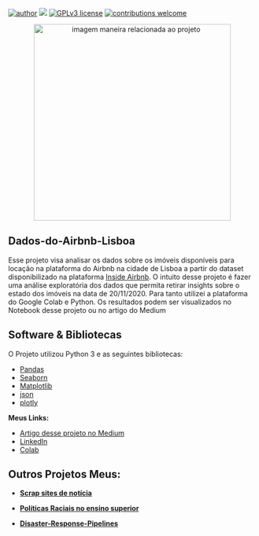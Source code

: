 [![author](https://img.shields.io/badge/author-LeandroMinervino-red.svg)](https://www.linkedin.com/in/rafael-n-duarte/) [![](https://img.shields.io/badge/python-3.7.12+-blue.svg)](https://www.python.org/downloads/release/python-365/) [![GPLv3 license](https://img.shields.io/badge/License-GPLv3-blue.svg)](http://perso.crans.org/besson/LICENSE.html) [![contributions welcome](https://img.shields.io/badge/contributions-welcome-brightgreen.svg?style=flat)](https://github.com/rafaelnduarte/portfolio/issues)

<p align="center">
  <img src="https://images.unsplash.com/photo-1548707309-dcebeab9ea9b?ixlib=rb-1.2.1&ixid=MnwxMjA3fDB8MHxwaG90by1wYWdlfHx8fGVufDB8fHx8&auto=format&fit=crop&w=1170&q=80" alt="imagem maneira relacionada ao projeto"height=400px >
</p>

## Dados-do-Airbnb-Lisboa

Esse projeto visa analisar os dados sobre os imóveis disponíveis para locação na plataforma do Airbnb na cidade de Lisboa a partir do dataset disponibilizado na plataforma [Inside Airbnb](http://insideairbnb.com/behind.html).
O intuito desse projeto é fazer uma análise exploratória dos dados que permita retirar insights sobre o estado dos imóveis na data de 20/11/2020. Para tanto utilizei a plataforma do Google Colab e Python.
Os resultados podem ser visualizados no Notebook desse projeto ou no artigo do Medium


## Software & Bibliotecas

O Projeto utilizou Python 3 e as seguintes bibliotecas:

-   [Pandas](http://pandas.pydata.org/)
-   [Seaborn](https://seaborn.pydata.org/index.html)
-   [Matplotlib](https://matplotlib.org/)
-   [json](https://docs.python.org/3/library/json.html)
-   [plotly](https://plotly.com/)


**Meus Links:**
* [Artigo desse projeto no Medium](https://medium.com/@epp-minervino/an%C3%A1lise-explorat%C3%B3ria-dos-dados-do-airbnb-em-lisboa-2f52ba8304d0)
* [LinkedIn](https://www.linkedin.com/in/leandro-minervino-b469681b/)
* [Colab](https://colab.research.google.com/drive/1TILrx6kALwmMZ97dsoDyS6IToWy34m_c?usp=sharing)




## Outros Projetos Meus:


* **[Scrap sites de notícia](https://github.com/leandrominer85/Scrap_sites_noticias)**

* **[Políticas Raciais no ensino superior](https://github.com/leandrominer85/Pol-tica-Racial-no-Ensino-Superior-2009-2019-)**
 
* **[Disaster-Response-Pipelines](https://github.com/leandrominer85/Disaster-Response-Pipelines)**
